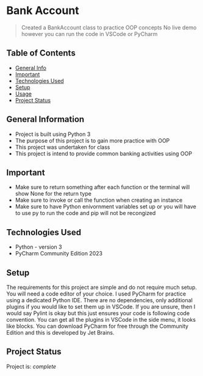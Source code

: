 # Bank Account
> Created a BankAccount class to practice OOP concepts
> No live demo however you can run the code in VSCode or PyCharm

## Table of Contents
* [General Info](#general-information)
* [Important](#important)
* [Technologies Used](#technologies-used)
* [Setup](#setup)
* [Usage](#usage)
* [Project Status](#project-status)
<!-- * [License](#license) -->

## General Information
- Project is built using Python 3
- The purpose of this project is to gain more practice with OOP 
- This project was undertaken for class
- This project is intend to provide common banking activities using OOP 
<!-- What problem does it (intend to) solve?-->
<!-- You don't have to answer all the questions - just the ones relevant to your project. -->

## Important
- Make sure to return something after each function or the terminal will show None for the return type
- Make sure to invoke or call the function when creating an instance
- Make sure to have Python enivornment variables set up or you will have to use py to run the code and pip will not be recongized
  
## Technologies Used
- Python - version 3
- PyCharm Community Edition 2023

## Setup
The requirements for this project are simple and do not require much setup. You will need a code editor of your choice. I used PyCharm for practice using a dedicated Python IDE. There are no dependencies, only additional plugins if you would like to set them up in VSCode. If you are unsure, then I would say Pylint is okay but this just ensures your code is following code convention. You can get all the plugins in VSCode in the side menu, it looks like blocks. You can download PyCharm for free through the Community Edition and this is developed by Jet Brains.

## Project Status
Project is: _complete_ 
